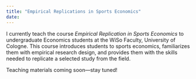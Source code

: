 ```yaml
---
title: "Empirical Replications in Sports Economics"
date: 
---
```


I currently teach the course *Empirical Replication in Sports Economics* to undergraduate Economics students at the WiSo Faculty, University of Cologne. This course introduces students to sports economics, familiarizes them with empirical research design, and provides them with the skills needed to replicate a selected study from the field.

Teaching materials coming soon—stay tuned!
